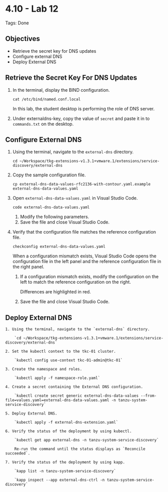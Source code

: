 # 4.10 - Lab 12

Tags: Done

## Objectives

- Retrieve the secret key for DNS updates
- Configure external DNS
- Deploy External DNS

## Retrieve the Secret Key For DNS Updates

1. In the terminal, display the BIND configuration.

    `cat /etc/bind/named.conf.local`

    In this lab, the student desktop is performing the role of DNS server.

2. Under externaldns-key, copy the value of `secret` and paste it in to `commands.txt` on the desktop.

## Configure External DNS

1. Using the terminal, navigate to the `external-dns` directory.

    `cd ~/Workspace/tkg-extensions-v1.3.1+vmware.1/extensions/service-discovery/external-dns`

2. Copy the sample configuration file.

    `cp external-dns-data-values-rfc2136-with-contour.yaml.example external-dns-data-values.yaml`

3. Open `external-dns-data-values.yaml` in Visual Studio Code.

    `code external-dns-data-values.yaml`

    1. Modify the following parameters.
    2. Save the file and close Visual Studio Code.
4. Verify that the configuration file matches the reference configuration file.

    `checkconfig external-dns-data-values.yaml`

    When a configuration mismatch exists, Visual Studio Code opens the configuration file in the left panel and the reference configuration file in the right panel.

    1. If a configuration mismatch exists, modify the configuration on the left to match the reference configuration on the right.

        Differences are highlighted in red.

    2. Save the file and close Visual Studio Code.

## Deploy External DNS

    1. Using the terminal, navigate to the `external-dns` directory.

        `cd ~/Workspace/tkg-extensions-v1.3.1+vmware.1/extensions/service-discovery/external-dns`

    2. Set the kubectl context to the tkc-01 cluster.

        `kubectl config use-context tkc-01-admin@tkc-01`

    3. Create the namespace and roles.

        `kubectl apply -f namespace-role.yaml`

    4. Create a secret containing the External DNS configuration.

        `kubectl create secret generic external-dns-data-values --from-file=values.yaml=external-dns-data-values.yaml -n tanzu-system-service-discovery`

    5. Deploy External DNS.

        `kubectl apply -f external-dns-extension.yaml`

    6. Verify the status of the deployment by using kubectl.

        `kubectl get app external-dns -n tanzu-system-service-discovery`

        Re-run the command until the status displays as `Reconcile succeeded`.

    7. Verify the status of the deployment by using kapp.

        `kapp list -n tanzu-system-service-discovery`

        `kapp inspect --app external-dns-ctrl -n tanzu-system-service-discovery`
